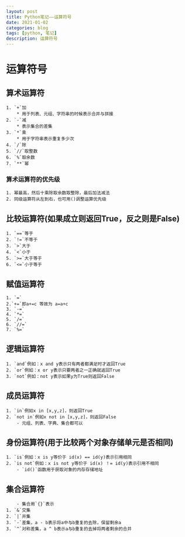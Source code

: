 ```yaml
---
layout: post
title: Python笔记——运算符号
date: 2021-01-02
categories: blog
tags: [python, 笔记]
description: 运算符号
---
```


# 运算符号
## 算术运算符
	1. `+`加     
		* 用于列表、元组、字符串的时候表示合并与拼接
	2. `-`减     
		* 表示集合的差集
	3. `*`乘     
		* 用于字符串表示重复多少次
	4. `/`除     
	5. `//`取整数     
	6. `%`取余数     
	7. `**`幂     
### 算术运算符的优先级
	1. 幂最高，然后十乘除取余数取整除，最后加法减法     
	2. 同级运算符从左到右，也可用()调整运算优先级     
## 比较运算符(如果成立则返回True，反之则是False)
	1. `==`等于     
	2. `!=`不等于     
	3. `>`大于     
	4. `<`小于     
	5. `>=`大于等于     
	6. `<=`小于等于     
## 赋值运算符
	1. `=`     
	2.`+=`即a+=c 等效为 a=a+c     
	3. `-=`     
	4. `*=`     
	5. `/=`     
	6. `//=`     
	7. `%=`     
## 逻辑运算符
	1. `and`例如：x and y表示只有两者都满足时才返回True     
	2. `or`例如：x or y表示只要两者之一正确就返回True     
	3. `not`例如：not y表示如果y为True则返回False     
## 成员运算符
	1. `in`例如x in [x,y,z]，则返回True     
	2. `not in`例如x not in [x,y,z]，则返回False     
		- 元组、列表、字典、集合都可以
## 身份运算符(用于比较两个对象存储单元是否相同)
	1. `is`例如：x is y等价于 id(x) == id(y)表示引用相同     
	2. `is not`例如：x is not y等价于 id(x) ！= id(y)表示引用不相同     
		- `id()`函数用于获取对象的内存存储地址
## 集合运算符
		- 集合用`{}`表示
	1. `&`交集     
	2. `|`并集     
	3. `-`差集，a - b表示将a中与b重复的去除，保留剩余a     
	3. `^`对称差集，a ^ b表示a与b重复的去掉将两者剩余的合并     
